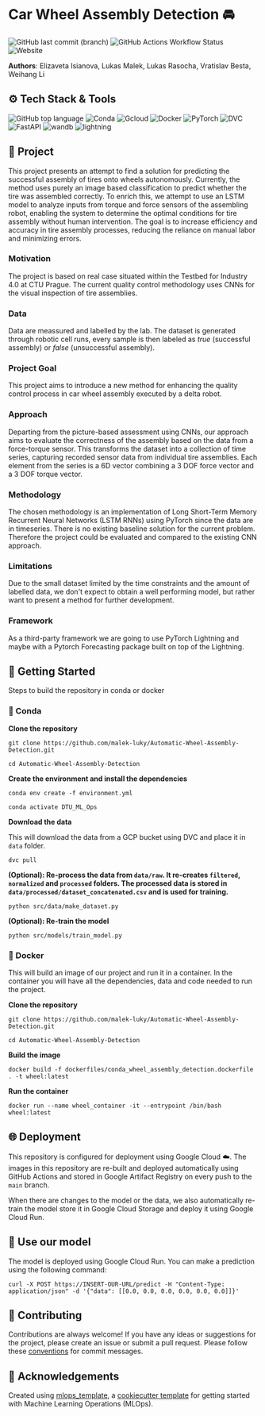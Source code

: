 # Car Wheel Assembly Detection 🚘

![GitHub last commit (branch)](https://img.shields.io/github/last-commit/malek-luky/Automatic-Wheel-Assembly-Detection/main?style=for-the-badge)
![GitHub Actions Workflow Status](https://img.shields.io/github/actions/workflow/status/malek-luky/Automatic-Wheel-Assembly-Detection/.github%2Fworkflows%2Fconda-build.yml?branch=main&style=for-the-badge&label=Project%20Image%20Build)
![Website](https://img.shields.io/website?url=http%3A%2F%2Fmodel-deploy.dk%2F&up_message=online&down_message=offline&style=for-the-badge&label=model)

**Authors**: Elizaveta Isianova, Lukas Malek, Lukas Rasocha, Vratislav Besta, Weihang Li

## ⚙️ Tech Stack & Tools

![GitHub top language](https://img.shields.io/github/languages/top/malek-luky/Automatic-Wheel-Assembly-Detection?style=for-the-badge&logo=python)
![Conda](https://img.shields.io/badge/conda-342B029.svg?&style=for-the-badge&logo=anaconda&logoColor=white)
![Gcloud](https://img.shields.io/badge/Google_Cloud-4285F4?style=for-the-badge&logo=google-cloud&logoColor=white)
![Docker](https://img.shields.io/badge/docker-%230db7ed.svg?style=for-the-badge&logo=docker&logoColor=white)
![PyTorch](https://img.shields.io/badge/PyTorch-%23EE4C2C.svg?style=for-the-badge&logo=PyTorch&logoColor=white)
![DVC](https://img.shields.io/badge/DVC-945DD6?style=for-the-badge&logo=dvc&logoColor=white)
![FastAPI](https://img.shields.io/badge/fastapi-109989?style=for-the-badge&logo=FASTAPI&logoColor=white)
![wandb](https://img.shields.io/badge/Weights_&_Biases-FFBE00?style=for-the-badge&logo=WeightsAndBiases&logoColor=white)
![lightning](https://img.shields.io/badge/Lightning-792DE4?style=for-the-badge&logo=lightning&logoColor=white)

## 📝 Project

This project presents an attempt to find a solution for predicting the successful assembly of tires onto wheels autonomously. Currently, the method uses purely an image based classification to predict whether the tire was assembled correctly. To enrich this, we attempt to use an LSTM model to analyze inputs from torque and force sensors of the assembling robot, enabling the system to determine the optimal conditions for tire assembly without human intervention. The goal is to increase efficiency and accuracy in tire assembly processes, reducing the reliance on manual labor and minimizing errors.

### Motivation

The project is based on real case situated within the Testbed for Industry 4.0 at CTU Prague. The current quality control methodology uses CNNs for the visual inspection of tire assemblies.

### Data

Data are meassured and labelled by the lab. The dataset is generated through robotic cell runs, every sample is then labeled as _true_ (successful assembly) or _false_ (unsuccessful assembly).

### Project Goal

This project aims to introduce a new method for enhancing the quality control process in car wheel assembly executed by a delta robot.

### Approach

Departing from the picture-based assessment using CNNs, our approach aims to evaluate the correctness of the assembly based on the data from a force-torque sensor. This transforms the dataset into a collection of time series, capturing recorded sensor data from individual tire assemblies. Each element from the series is a 6D vector combining a 3 DOF force vector and a 3 DOF torque vector.

### Methodology

The chosen methodology is an implementation of Long Short-Term Memory Recurrent Neural Networks (LSTM RNNs) using PyTorch since the data are in timeseries. There is no existing baseline solution for the current problem. Therefore the project could be evaluated and compared to the existing CNN approach.

### Limitations

Due to the small dataset limited by the time constraints and the amount of labelled data, we don't expect to obtain a well performing model, but rather want to present a method for further development.

### Framework

As a third-party framework we are going to use PyTorch Lightning and maybe with a Pytorch Forecasting package built on top of the Lightning.

## 🚀 Getting Started

Steps to build the repository in conda or docker

### 🐍 Conda

**Clone the repository**

```
git clone https://github.com/malek-luky/Automatic-Wheel-Assembly-Detection.git

cd Automatic-Wheel-Assembly-Detection
```

**Create the environment and install the dependencies**

```
conda env create -f environment.yml

conda activate DTU_ML_Ops
```

**Download the data**

This will download the data from a GCP bucket using DVC and place it in `data` folder.

```
dvc pull
```

**(Optional): Re-process the data from `data/raw`. It re-creates `filtered`, `normalized` and `processed` folders. The processed data is stored in `data/processed/dataset_concatenated.csv` and is used for training.**

```
python src/data/make_dataset.py
```

**(Optional): Re-train the model**

```
python src/models/train_model.py
```

### 🐳 Docker

This will build an image of our project and run it in a container. In the container you will have all the dependencies, data and code needed to run the project.

**Clone the repository**

```
git clone https://github.com/malek-luky/Automatic-Wheel-Assembly-Detection.git

cd Automatic-Wheel-Assembly-Detection
```

**Build the image**

```
docker build -f dockerfiles/conda_wheel_assembly_detection.dockerfile . -t wheel:latest
```

**Run the container**

```
docker run --name wheel_container -it --entrypoint /bin/bash wheel:latest
```

## 🌐 Deployment

This repository is configured for deployment using Google Cloud️ ☁️. The images in this repository are re-built and deployed automatically using GitHub Actions and stored in Google Artifact Registry on every push to the `main` branch.

When there are changes to the model or the data, we also automatically re-train the model store it in Google Cloud Storage and deploy it using Google Cloud Run.

## 🤖 Use our model

The model is deployed using Google Cloud Run. You can make a prediction using the following command:

```
curl -X POST https://INSERT-OUR-URL/predict -H "Content-Type: application/json" -d '{"data": [[0.0, 0.0, 0.0, 0.0, 0.0, 0.0]]}'
```

## 🤝 Contributing

Contributions are always welcome! If you have any ideas or suggestions for the project, please create an issue or submit a pull request. Please follow these [conventions](https://gist.github.com/joshbuchea/6f47e86d2510bce28f8e7f42ae84c716) for commit messages.

## 🙏 Acknowledgements

Created using [mlops_template](https://github.com/SkafteNicki/mlops_template),
a [cookiecutter template](https://github.com/cookiecutter/cookiecutter) for getting started with Machine Learning Operations (MLOps).
